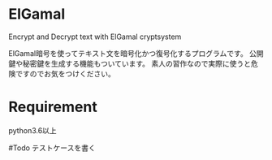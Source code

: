 # ElGamal
Encrypt and Decrypt text with ElGamal cryptsystem

ElGamal暗号を使ってテキスト文を暗号化かつ復号化するプログラムです。
公開鍵や秘密鍵を生成する機能もついています。
素人の習作なので実際に使うと危険ですのでお気をつけください。

# Requirement
python3.6以上

#Todo
テストケースを書く
